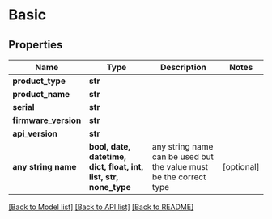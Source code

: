 # Basic


## Properties
Name | Type | Description | Notes
------------ | ------------- | ------------- | -------------
**product_type** | **str** |  | 
**product_name** | **str** |  | 
**serial** | **str** |  | 
**firmware_version** | **str** |  | 
**api_version** | **str** |  | 
**any string name** | **bool, date, datetime, dict, float, int, list, str, none_type** | any string name can be used but the value must be the correct type | [optional]

[[Back to Model list]](../README.md#documentation-for-models) [[Back to API list]](../README.md#documentation-for-api-endpoints) [[Back to README]](../README.md)


